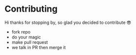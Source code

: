 # Contributing

Hi thanks for stopping by, so glad you decided to contribute 😎

- fork repo
- do your magic
- make pull request
- we talk in PR then merge it
